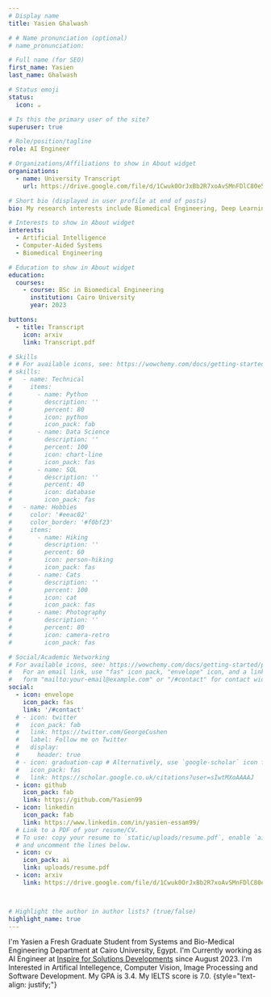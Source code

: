 ```yaml
---
# Display name
title: Yasien Ghalwash 

# # Name pronunciation (optional)
# name_pronunciation: 

# Full name (for SEO)
first_name: Yasien
last_name: Ghalwash

# Status emoji
status:
  icon: ☕️

# Is this the primary user of the site?
superuser: true

# Role/position/tagline
role: AI Engineer

# Organizations/Affiliations to show in About widget
organizations:
  - name: University Transcript
    url: https://drive.google.com/file/d/1Cwuk0OrJxBb2R7xoAvSMnFDlC80e5PyQ/view?usp=sharing

# Short bio (displayed in user profile at end of posts)
bio: My research interests include Biomedical Engineering, Deep Learning and Sport Engineering.

# Interests to show in About widget
interests:
  - Artificial Intelligence
  - Computer-Aided Systems 
  - Biomedical Engineering 

# Education to show in About widget
education:
  courses:
    - course: BSc in Biomedical Engineering
      institution: Cairo University 
      year: 2023

buttons:
  - title: Transcript
    icon: arxiv
    link: Transcript.pdf

# Skills
# # For available icons, see: https://wowchemy.com/docs/getting-started/page-builder/#icons
# skills:
#   - name: Technical
#     items:
#       - name: Python
#         description: ''
#         percent: 80
#         icon: python
#         icon_pack: fab
#       - name: Data Science
#         description: ''
#         percent: 100
#         icon: chart-line
#         icon_pack: fas
#       - name: SQL
#         description: ''
#         percent: 40
#         icon: database
#         icon_pack: fas
#   - name: Hobbies
#     color: '#eeac02'
#     color_border: '#f0bf23'
#     items:
#       - name: Hiking
#         description: ''
#         percent: 60
#         icon: person-hiking
#         icon_pack: fas
#       - name: Cats
#         description: ''
#         percent: 100
#         icon: cat
#         icon_pack: fas
#       - name: Photography
#         description: ''
#         percent: 80
#         icon: camera-retro
#         icon_pack: fas

# Social/Academic Networking
# For available icons, see: https://wowchemy.com/docs/getting-started/page-builder/#icons
#   For an email link, use "fas" icon pack, "envelope" icon, and a link in the
#   form "mailto:your-email@example.com" or "/#contact" for contact widget.
social:
  - icon: envelope
    icon_pack: fas
    link: '/#contact'
  # - icon: twitter
  #   icon_pack: fab
  #   link: https://twitter.com/GeorgeCushen
  #   label: Follow me on Twitter
  #   display:
  #     header: true
  # - icon: graduation-cap # Alternatively, use `google-scholar` icon from `ai` icon pack
  #   icon_pack: fas
  #   link: https://scholar.google.co.uk/citations?user=sIwtMXoAAAAJ
  - icon: github
    icon_pack: fab
    link: https://github.com/Yasien99
  - icon: linkedin
    icon_pack: fab
    link: https://www.linkedin.com/in/yasien-essam99/
  # Link to a PDF of your resume/CV.
  # To use: copy your resume to `static/uploads/resume.pdf`, enable `ai` icons in `params.yaml`,
  # and uncomment the lines below.
  - icon: cv
    icon_pack: ai
    link: uploads/resume.pdf
  - icon: arxiv
    link: https://drive.google.com/file/d/1Cwuk0OrJxBb2R7xoAvSMnFDlC80e5PyQ/view?usp=sharing



# Highlight the author in author lists? (true/false)
highlight_name: true
---
```


I'm Yasien a Fresh Graduate Student from Systems and Bio-Medical Engineering Department at Cairo University, Egypt.
I'm Currently working as AI Engineer at [Inspire for Solutions Developments](https://www.linkedin.com/company/inspire-for-solutions-development/) since August 2023.
I'm Interested in Artifical Intellegence, Computer Vision, Image Processing and Software Development.
My GPA is 3.4. My IELTS score is 7.0.
{style="text-align: justify;"}
